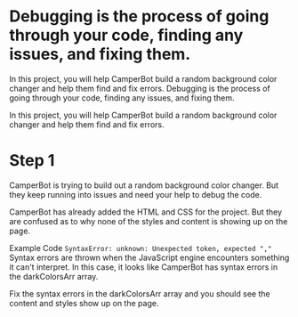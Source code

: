 # Debugging is the process of going through your code, finding any issues, and fixing them.
In this project, you will help CamperBot build a random background color changer and help them find and fix errors.
Debugging is the process of going through your code, finding any issues, and fixing them.

In this project, you will help CamperBot build a random background color changer and help them find and fix errors.

# Step 1
CamperBot is trying to build out a random background color changer. But they keep running into issues and need your help to debug the code.

CamperBot has already added the HTML and CSS for the project. But they are confused as to why none of the styles and content is showing up on the page.

Example Code
`SyntaxError: unknown: Unexpected token, expected ","`
Syntax errors are thrown when the JavaScript engine encounters something it can't interpret. In this case, it looks like CamperBot has syntax errors in the darkColorsArr array.

Fix the syntax errors in the darkColorsArr array and you should see the content and styles show up on the page.